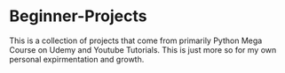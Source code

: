 # Beginner-Projects
This is a collection of projects that come from primarily Python Mega Course on Udemy and Youtube Tutorials. This is just more so for my own personal expirmentation and growth. 
